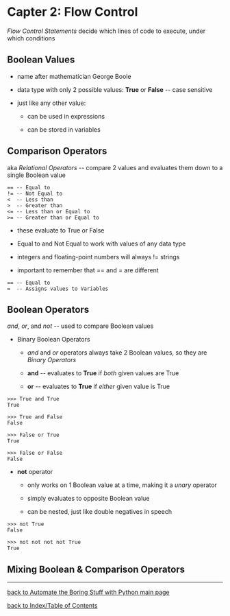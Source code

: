 # Capter 2: Flow Control

*Flow Control Statements* decide which lines of code to execute, under which conditions

## Boolean Values

* name after mathematician George Boole

* data type with only 2 possible values: **True** or **False** -- case sensitive

* just like any other value:

    - can be used in expressions

    - can be stored in variables


## Comparison Operators

aka *Relational Operators* -- compare 2 values and evaluates them down to a single Boolean value

```
== -- Equal to
!= -- Not Equal to
<  -- Less than
>  -- Greater than
<= -- Less than or Equal to
>= -- Greater than or Equal to
```

* these evaluate to True or False

* Equal to and Not Equal to work with values of any data type

* integers and floating-point numbers will always != strings

* important to remember that == and = are different
```
== -- Equal to
=  -- Assigns values to Variables
```


## Boolean Operators

*and*, *or*, and *not* -- used to compare Boolean values

* Binary Boolean Operators

    - *and* and *or* operators always take 2 Boolean values, so they are *Binary Operators*

    - **and** -- evaluates to **True** if *both* given values are True

    - **or** -- evaluates to **True** if *either* given value is True

```
>>> True and True
True

>>> True and False
False
```

```
>>> False or True
True

>>> False or False
False
```

* **not** operator

    - only works on 1 Boolean value at a time, making it a *unary* operator

    - simply evaluates to opposite Boolean value

    - can be nested, just like double negatives in speech

```
>>> not True
False

>>> not not not not True
True
```

## Mixing Boolean & Comparison Operators


---
[back to Automate the Boring Stuff with Python main page](atbswp.md)

[back to Index/Table of Contents](index.md)
